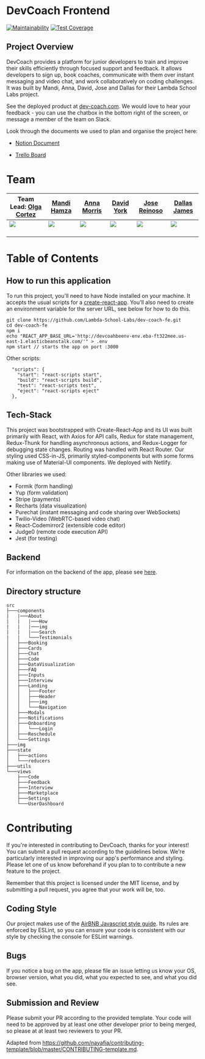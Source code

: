 # DevCoach Frontend

[![Maintainability](https://api.codeclimate.com/v1/badges/56b615d2c655c7c1cfd7/maintainability)](https://codeclimate.com/github/Lambda-School-Labs/dev-coach-fe/maintainability) [![Test Coverage](https://api.codeclimate.com/v1/badges/56b615d2c655c7c1cfd7/test_coverage)](https://codeclimate.com/github/Lambda-School-Labs/dev-coach-fe/test_coverage)

## Project Overview

DevCoach provides a platform for junior developers to train and improve their skills efficiently through focused support and feedback. It allows developers to sign up, book coaches, communicate with them over instant messaging and video chat, and work collaboratively on coding challenges. It was built by Mandi, Anna, David, Jose and Dallas for their Lambda School Labs project.

See the deployed product at [dev-coach.com](https://www.dev-coach.com). We would love to hear your feedback - you can use the chatbox in the bottom right of the screen, or message a member of the team on Slack.

Look through the documents we used to plan and organise the project here:

- [Notion Document](https://www.notion.so/Dev-Coach-com-503a434aa6b4425595d2b4fa03a1d4066)

- [Trello Board](https://trello.com/b/3qTuFm1A/labspt10-dev-coach)

# Team

Team Lead: [Olga Cortez](https://github.com/OlgaCortez) | [Mandi Hamza](https://github.com/Mandihamza)  | [Anna Morris](https://github.com/anna-m-morris) | [David York](https://github.com/daetor2012)| [Jose Reinoso](https://github.com/bigtonito39) | [Dallas James](https://github.com/dallasjames)<br>
| --- | --- | --- | --- | --- | --- |
[<img src="https://ca.slack-edge.com/ESZCHB482-W012JPZ6T7D-09640f43d85b-512" />](https://github.com/OlgaCortez) | [<img src="https://ca.slack-edge.com/ESZCHB482-W012X6Q8A2D-b5b9c1aaebd2-512" />](https://github.com/Mandihamza) | [<img src="https://avatars.githubusercontent.com/u/46730958?s=460&u=b793838e36098353823d42bf19e94e96ceeb92c3&v=4" />](https://github.com/anna-m-morris) | [<img src="https://ca.slack-edge.com/ESZCHB482-W0123RMKS15-3ae81857cd67-512" />](https://github.com/daetor2012) | [<img src="https://ca.slack-edge.com/ESZCHB482-W012JHT2N02-6c13efc5d241-512" />](https://github.com/bigtonito39) | [<img src="https://ca.slack-edge.com/ESZCHB482-W012JHRKY0J-69d20df3f3c3-512" />](https://github.com/dallasjames)
[<img src="https://github.com/favicon.ico" width="15" />](https://github.com/OlgaCortez) | [<img src="https://github.com/favicon.ico" width="15">](https://github.com/Mandihamza) | [<img src="https://github.com/favicon.ico" width="15" >](https://github.com/anna-m-morris) | [<img src="https://github.com/favicon.ico" width="15" />](https://github.com/daetor2012) | [<img src="https://github.com/favicon.ico" width="15" />](https://github.com/bigtonito39) | [<img src="https://github.com/favicon.ico" width="15" />](https://github.com/dallasjames)

# Table of Contents

## How to run this application

To run this project, you'll need to have Node installed on your machine. It accepts the usual scripts for a [create-react-app](https://github.com/facebook/create-react-app). You'll also need to create an environment variable for the server URL, see below for how to do this.

```
git clone https://github.com/Lambda-School-Labs/dev-coach-fe.git
cd dev-coach-fe
npm i
echo "REACT_APP_BASE_URL='http://devcoahbeenv-env.eba-ft322mee.us-east-1.elasticbeanstalk.com/'" > .env
npm start // starts the app on port :3000
```
Other scripts:
```
  "scripts": {
    "start": "react-scripts start",
    "build": "react-scripts build",
    "test": "react-scripts test",
    "eject": "react-scripts eject"
  },
```

## Tech-Stack

This project was bootstrapped with Create-React-App and its UI was built primarily with React, with Axios for API calls, Redux for state management, Redux-Thunk for handling asynchronous actions, and Redux-Logger for debugging state changes. Routing was handled with React Router. Our styling used CSS-in-JS, primarily styled-components but with some forms making use of Material-UI components. We deployed with Netlify.


Other libraries we used:

 - Formik (form handling)
 - Yup (form validation) 
 - Stripe (payments)
 - Recharts (data visualization)
 - Purechat (instant messaging and code sharing over WebSockets)
 - Twilio-Video (WebRTC-based video chat)
 - React-Codemirror2 (extensible code editor)
 - Judge0 (remote code execution API)
 - Jest (for testing)
 
## Backend

For information on the backend of the app, please see [here](https://github.com/Lambda-School-Labs/dev-coach-be).

## Directory structure

```
src
├───components
|   |───About
|   |   |───How
|   |   |───img
|   |   |───Search
|   |   └───Testimonials
│   ├───Booking
│   ├───Cards
│   ├───Chat
│   ├───Code
│   ├───DataVisualization
│   ├───FAQ
│   ├───Inputs
│   ├───Interview
│   ├───Landing
│   │   ├───Footer
│   │   ├───Header
│   │   ├───img
│   │   └───Navigation
│   ├───Modals
│   ├───Notifications
│   ├───Onboarding
│   │   └───Login
│   ├───Reschedule
│   └───Settings
├───img
├───state
│   ├───actions
│   └───reducers
├───utils
└───views
    ├───Code
    ├───Feedback
    ├───Interview
    ├───Marketplace
    ├───Settings
    └───UserDashboard
```

# Contributing

If you're interested in contributing to DevCoach, thanks for your interest! You can submit a pull request according to the guidelines below. We're particularly interested in improving our app's performance and styling. Please let one of us know beforehand if you plan to to contribute a new feature to the project.

Remember that this project is licensed under the MIT license, and by submitting a pull request, you agree that your work will be, too.

## Coding Style

Our project makes use of the [AirBNB Javascript style guide](https://github.com/airbnb/javascript). Its rules are enforced by ESLint, so you can ensure your code is consistent with our style by checking the console for ESLint warnings.

## Bugs

If you notice a bug on the app, please file an issue letting us know your OS, browser version, what you did, what you expected to see, and what you did see. 

## Submission and Review

Please submit your PR according to the provided template. Your code will need to be approved by at least one other developer prior to being merged, so please at at least two reviewers to your PR.



Adapted from https://github.com/nayafia/contributing-template/blob/master/CONTRIBUTING-template.md.


